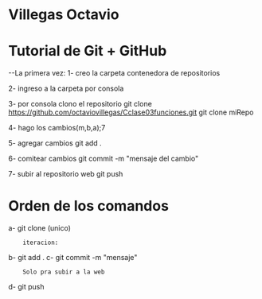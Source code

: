# Villegas Octavio
# Tutorial de Git + GitHub

--La primera vez:
1- creo la carpeta contenedora de repositorios

2- ingreso a la carpeta por consola 

3- por consola clono el repositorio
		git clone https://github.com/octaviovillegas/Cclase03funciones.git
		git clone miRepo

4- hago los cambios(m,b,a);7

5- agregar cambios
		git add .

6- comitear cambios
		git commit -m "mensaje del cambio"

7- subir al repositorio web
		git push



# Orden de los comandos


a- git clone (unico)

		iteracion:

b- git add .
c- git commit -m "mensaje"

		Solo pra subir a la web

d- git push

